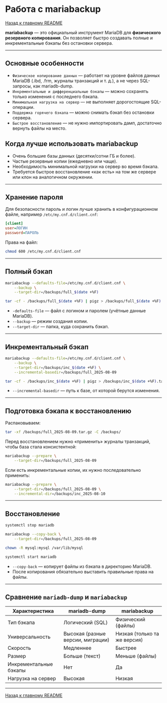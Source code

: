 # Работа с mariabackup

[Назад к главному README](README.md)

**mariabackup** — это официальный инструмент MariaDB для **физического резервного копирования**. Он позволяет быстро создавать полные и инкрементальные бэкапы без остановки сервера.

---

## Основные особенности
- `Физическое копирование данных` — работает на уровне файлов данных MariaDB (.ibd, .frm, журналы транзакций и т. д.), а не через SQL-запросы, как mariadb-dump.
- `Инкрементальные и дифференциальные бэкапы` — можно сохранять только изменения с последнего бэкапа.
- `Минимальная нагрузка на сервер` — не выполняет дорогостоящие SQL-операции.
- `Поддержка горячего бэкапа` — можно снимать бэкап без остановки сервера.
- `Быстрое восстановление` — не нужно импортировать дамп, достаточно вернуть файлы на место.

## Когда лучше использовать mariabackup
- Очень большие базы данных (десятки/сотни ГБ и более).
- Частые резервные копии (ежедневно или чаще).
- Необходимость минимальной нагрузки на сервер во время бэкапа.
- Требуется быстрое восстановление «как есть» на том же сервере или клон на аналогичном окружении.

---

## Хранение пароля
Для безопасности пароль и логин лучше хранить в конфигурационном файле, например `/etc/my.cnf.d/client.cnf`:

```ini
[client]
user=ЛОГИН
password=ПАРОЛЬ
```

Права на файл:
```bash
chmod 600 /etc/my.cnf.d/client.cnf
```

---

## Полный бэкап

```bash
mariabackup --defaults-file=/etc/my.cnf.d/client.cnf \
    --backup \
    --target-dir=/backups/full_$(date +%F)

tar -cf - /backups/full_$(date +%F) | pigz > /backups/full_$(date +%F).tar.gz
```

- `-defaults-file` — файл с логином и паролем (учётные данные MariaDB).
- `--backup` — режим создания копии.
- `--target-dir` — папка, куда сохранить бэкап.

---

## Инкрементальный бэкап

```bash
mariabackup --defaults-file=/etc/my.cnf.d/client.cnf \
    --backup \
    --target-dir=/backups/inc_$(date +%F) \
    --incremental-basedir=/backups/full_2025-08-09

tar -cf - /backups/inc_$(date +%F) | pigz > /backups/inc_$(date +%F).tar.gz
```

- `--incremental-basedir` — путь к базе, от которой берутся изменения.

---

## Подготовка бэкапа к восстановлению

Распаковываем:

```bash
tar -xf /backups/full_2025-08-09.tar.gz -C /backups/
```

Перед восстановлением нужно «применить» журналы транзакций, чтобы база стала консистентной:

```bash
mariabackup --prepare \
    --target-dir=/backups/full_2025-08-09
```

Если есть инкрементальные копии, их нужно последовательно применить:

```bash
mariabackup --prepare \
    --target-dir=/backups/full_2025-08-09 \
    --incremental-dir=/backups/inc_2025-08-10
```

---

## Восстановление

```bash
systemctl stop mariadb

mariabackup --copy-back \
    --target-dir=/backups/full_2025-08-09

chown -R mysql:mysql /var/lib/mysql

systemctl start mariadb
```

- `--copy-back` — копирует файлы из бэкапа в директорию MariaDB.
- После копирования обязательно выставить правильные права на файлы.

---

## Сравнение `mariadb-dump` и `mariabackup`

| Характеристика            | mariadb-dump                          | mariabackup                   |
|---------------------------|---------------------------------------|-------------------------------|
| Тип бэкапа                | Логический (SQL)                      | Физический (файлы)            |
| Универсальность           | Высокая (разные версии, миграции)     | Низкая (только та же версия)  |
| Скорость                  | Медленнее                             | Быстрее                       |
| Размер                    | Больше (текст)                        | Меньше (файлы)                |
| Инкрементальные бэкапы    | Нет                                   | Да                            |
| Нагрузка на сервер        | Высокая                               | Низкая                        |

---

[Назад к главному README](README.md)
